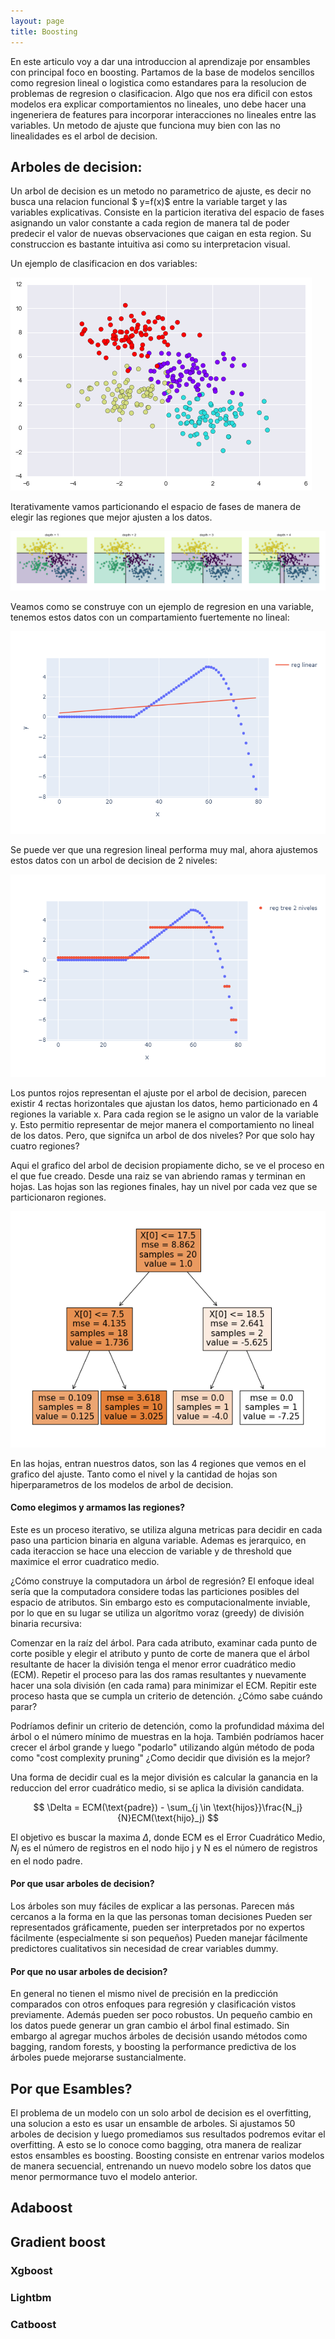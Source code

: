 ```yaml
---
layout: page
title: Boosting
---
```


En este articulo voy a dar una introduccion al aprendizaje por ensambles con principal foco en boosting. Partamos de la base de modelos sencillos como regresion lineal o logistica como estandares para la resolucion de problemas de regresion o clasificacion. Algo que nos era dificil con estos modelos era explicar comportamientos no lineales, uno debe hacer una ingeneriera de features para incorporar interacciones no lineales entre las variables. Un metodo de ajuste que funciona muy bien con las no linealidades es el arbol de decision.


## Arboles de decision:

Un arbol de decision es un metodo no parametrico de ajuste, es decir no busca una relacion funcional $ y=f(x)$ entre la variable target y las variables explicativas. Consiste en la particion iterativa del espacio de fases asignando un valor constante a cada region de manera tal de poder predecir el valor de nuevas observaciones que caigan en esta region. Su construccion es bastante intuitiva asi como su interpretacion visual. 



Un ejemplo de clasificacion en dos variables:

![](https://github.com/carabedo/carabedo.github.io/raw/main/assets/img/dt_0.png)


Iterativamente vamos particionando el espacio de fases de manera de elegir las regiones que mejor ajusten a los datos.

![](https://github.com/carabedo/carabedo.github.io/raw/main/assets/img/dt_1.png)



Veamos como se construye con un ejemplo de regresion en una variable, tenemos estos datos con un compartamiento fuertemente no lineal:

![](https://github.com/carabedo/carabedo.github.io/raw/main/assets/img/dt_2.png)

Se puede ver que una regresion lineal performa muy mal, ahora ajustemos estos datos con un arbol de decision de 2 niveles:

![](https://github.com/carabedo/carabedo.github.io/raw/main/assets/img/dt_5.png)

Los puntos rojos representan el ajuste por el arbol de decision, parecen existir 4 rectas horizontales que ajustan los datos, hemo particionado en 4 regiones la variable x. Para cada region se le asigno un valor de la variable y. Esto permitio representar de mejor manera el comportamiento no lineal de los datos. Pero, que signifca un arbol de dos niveles? Por que solo hay cuatro regiones?

Aqui el grafico del arbol de decision propiamente dicho, se ve el proceso en el que fue creado. Desde una raiz se van abriendo ramas y terminan en hojas. Las hojas son las regiones finales, hay un nivel por cada vez que se particionaron regiones.

![](https://github.com/carabedo/carabedo.github.io/raw/main/assets/img/dt_6.png)

En las hojas, entran nuestros datos, son las 4 regiones que vemos en el grafico del ajuste. Tanto como el nivel y la cantidad de hojas son hiperparametros de los modelos de arbol de decision. 

#### Como elegimos y armamos las regiones?

Este es un proceso iterativo, se utiliza alguna metricas para decidir en cada paso una particion binaria en alguna variable. Ademas es jerarquico, en cada iteraccion se hace una eleccion de variable y de threshold que maximice el error cuadratico medio.

¿Cómo construye la computadora un árbol de regresión?
El enfoque ideal sería que la computadora considere todas las particiones posibles del espacio de atributos. Sin embargo esto es computacionalmente inviable, por lo que en su lugar se utiliza un algorítmo voraz (greedy) de división binaria recursiva:

Comenzar en la raíz del árbol.
Para cada atributo, examinar cada punto de corte posible y elegir el atributo y punto de corte de manera que el árbol resultante de hacer la división tenga el menor error cuadrático medio (ECM).
Repetir el proceso para las dos ramas resultantes y nuevamente hacer una sola división (en cada rama) para minimizar el ECM.
Repitir este proceso hasta que se cumpla un criterio de detención.
¿Cómo sabe cuándo parar?

Podríamos definir un criterio de detención, como la profundidad máxima del árbol o el número mínimo de muestras en la hoja.
También podríamos hacer crecer el árbol grande y luego "podarlo" utilizando algún método de poda como "cost complexity pruning"
¿Como decidir que división es la mejor?

Una forma de decidir cual es la mejor división es calcular la ganancia en la reduccion del error cuadrático medio, si se aplica la división candidata.

$$
\Delta = ECM(\text{padre}) - \sum_{j \in \text{hijos}}\frac{N_j}{N}ECM(\text{hijo}_j)
$$

El objetivo es buscar la maxima  $\Delta$, donde  ECM es el Error Cuadrático Medio,  $N_j$  es el número de registros en el nodo hijo j  y  N  es el número de registros en el nodo padre.

#### Por que usar arboles de decision?

Los árboles son muy fáciles de explicar a las personas.
Parecen más cercanos a la forma en la que las personas toman decisiones 
Pueden ser representados gráficamente, pueden ser interpretados por no expertos fácilmente (especialmente si son pequeños)
Pueden manejar fácilmente predictores cualitativos sin necesidad de crear variables dummy.

#### Por que no usar arboles de decision?

En general no tienen el mismo nivel de precisión en la predicción comparados con otros enfoques para regresión y clasificación vistos previamente. 
Además pueden ser poco robustos. Un pequeño cambio en los datos puede generar un gran cambio el árbol final estimado. Sin embargo al agregar muchos árboles de decisión usando métodos como bagging, random forests, y  boosting la performance predictiva de los árboles puede mejorarse sustancialmente. 





## Por que Esambles?

El problema de un modelo con un solo arbol de decision es el overfitting, una solucion a esto es usar un ensamble de arboles. Si ajustamos 50 arboles de decision y luego promediamos sus resultados podremos evitar el overfitting. A esto se lo conoce como bagging, otra manera de realizar estos ensambles es boosting.
Boosting consiste en entrenar varios modelos de manera secuencial, entrenando un nuevo modelo sobre los datos que menor permormance tuvo el modelo anterior. 

## Adaboost


## Gradient boost


### Xgboost

### Lightbm

### Catboost

